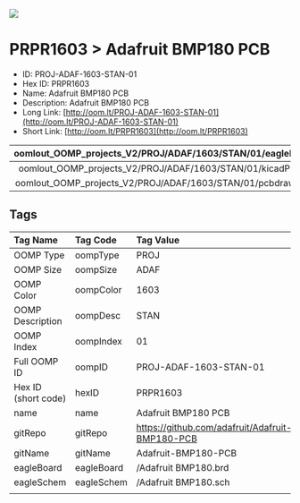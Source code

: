 


  
![][im]
# PRPR1603 > Adafruit BMP180 PCB

- ID: PROJ-ADAF-1603-STAN-01
- Hex ID: PRPR1603
- Name: Adafruit BMP180 PCB
- Description: Adafruit BMP180 PCB
- Long Link: [http://oom.lt/PROJ-ADAF-1603-STAN-01](http://oom.lt/PROJ-ADAF-1603-STAN-01)
- Short Link: [http://oom.lt/PRPR1603](http://oom.lt/PRPR1603)
  

|oomlout_OOMP_projects_V2/PROJ/ADAF/1603/STAN/01/eagleImage.png|oomlout_OOMP_projects_V2/PROJ/ADAF/1603/STAN/01/eagleSchemImage.png|oomlout_OOMP_projects_V2/PROJ/ADAF/1603/STAN/01/kicadPcb3dFront.png|oomlout_OOMP_projects_V2/PROJ/ADAF/1603/STAN/01/kicadPcb3dBack.png|
| :---: | :---: | :---: | :---: |
|oomlout_OOMP_projects_V2/PROJ/ADAF/1603/STAN/01/kicadPcb3d.png|oomlout_OOMP_projects_V2/PROJ/ADAF/1603/STAN/01/bomBack.png|oomlout_OOMP_projects_V2/PROJ/ADAF/1603/STAN/01/bomFront.png|oomlout_OOMP_projects_V2/PROJ/ADAF/1603/STAN/01/pcbdraw.svg|
|oomlout_OOMP_projects_V2/PROJ/ADAF/1603/STAN/01/pcbdrawBack.svg||||

## Tags
  

|Tag Name|Tag Code|Tag Value|
| :--- | :--- | :--- |
|OOMP Type|oompType|PROJ|
|OOMP Size|oompSize|ADAF|
|OOMP Color|oompColor|1603|
|OOMP Description|oompDesc|STAN|
|OOMP Index|oompIndex|01|
|Full OOMP ID|oompID|PROJ-ADAF-1603-STAN-01|
|Hex ID (short code)|hexID|PRPR1603|
|name|name|Adafruit BMP180 PCB|
|gitRepo|gitRepo|https://github.com/adafruit/Adafruit-BMP180-PCB|
|gitName|gitName|Adafruit-BMP180-PCB|
|eagleBoard|eagleBoard|/Adafruit BMP180.brd|
|eagleSchem|eagleSchem|/Adafruit BMP180.sch|
||||



[im]: PROJ/ADAF/1603/STAN/01/kicadPcb3d_450.png
